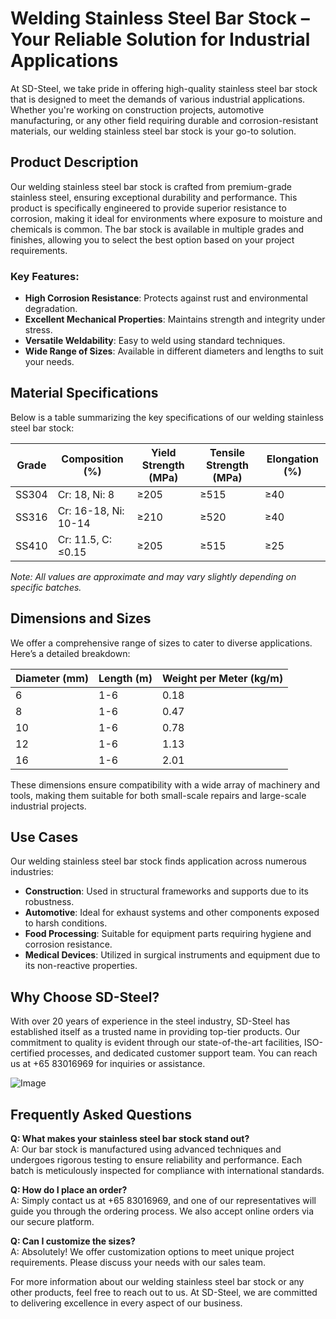 # Welding Stainless Steel Bar Stock – Your Reliable Solution for Industrial Applications

At SD-Steel, we take pride in offering high-quality stainless steel bar stock that is designed to meet the demands of various industrial applications. Whether you're working on construction projects, automotive manufacturing, or any other field requiring durable and corrosion-resistant materials, our welding stainless steel bar stock is your go-to solution.

## Product Description

Our welding stainless steel bar stock is crafted from premium-grade stainless steel, ensuring exceptional durability and performance. This product is specifically engineered to provide superior resistance to corrosion, making it ideal for environments where exposure to moisture and chemicals is common. The bar stock is available in multiple grades and finishes, allowing you to select the best option based on your project requirements.

### Key Features:

- **High Corrosion Resistance**: Protects against rust and environmental degradation.
- **Excellent Mechanical Properties**: Maintains strength and integrity under stress.
- **Versatile Weldability**: Easy to weld using standard techniques.
- **Wide Range of Sizes**: Available in different diameters and lengths to suit your needs.

## Material Specifications

Below is a table summarizing the key specifications of our welding stainless steel bar stock:

| Grade          | Composition (%)           | Yield Strength (MPa) | Tensile Strength (MPa) | Elongation (%) |
|----------------|---------------------------|----------------------|------------------------|----------------|
| SS304          | Cr: 18, Ni: 8            | ≥205                 | ≥515                   | ≥40            |
| SS316          | Cr: 16-18, Ni: 10-14     | ≥210                 | ≥520                   | ≥40            |
| SS410          | Cr: 11.5, C: ≤0.15       | ≥205                 | ≥515                   | ≥25            |

*Note: All values are approximate and may vary slightly depending on specific batches.*

## Dimensions and Sizes

We offer a comprehensive range of sizes to cater to diverse applications. Here’s a detailed breakdown:

| Diameter (mm) | Length (m) | Weight per Meter (kg/m) |
|---------------|------------|-------------------------|
| 6             | 1-6        | 0.18                    |
| 8             | 1-6        | 0.47                    |
| 10            | 1-6        | 0.78                    |
| 12            | 1-6        | 1.13                    |
| 16            | 1-6        | 2.01                    |

These dimensions ensure compatibility with a wide array of machinery and tools, making them suitable for both small-scale repairs and large-scale industrial projects.

## Use Cases

Our welding stainless steel bar stock finds application across numerous industries:

- **Construction**: Used in structural frameworks and supports due to its robustness.
- **Automotive**: Ideal for exhaust systems and other components exposed to harsh conditions.
- **Food Processing**: Suitable for equipment parts requiring hygiene and corrosion resistance.
- **Medical Devices**: Utilized in surgical instruments and equipment due to its non-reactive properties.

## Why Choose SD-Steel?

With over 20 years of experience in the steel industry, SD-Steel has established itself as a trusted name in providing top-tier products. Our commitment to quality is evident through our state-of-the-art facilities, ISO-certified processes, and dedicated customer support team. You can reach us at +65 83016969 for inquiries or assistance.

![Image](https://github.com/user-attachments/assets/2567258e-e124-4816-932d-1809bd27ef0b)

## Frequently Asked Questions

**Q: What makes your stainless steel bar stock stand out?**  
A: Our bar stock is manufactured using advanced techniques and undergoes rigorous testing to ensure reliability and performance. Each batch is meticulously inspected for compliance with international standards.

**Q: How do I place an order?**  
A: Simply contact us at +65 83016969, and one of our representatives will guide you through the ordering process. We also accept online orders via our secure platform.

**Q: Can I customize the sizes?**  
A: Absolutely! We offer customization options to meet unique project requirements. Please discuss your needs with our sales team.

For more information about our welding stainless steel bar stock or any other products, feel free to reach out to us. At SD-Steel, we are committed to delivering excellence in every aspect of our business.